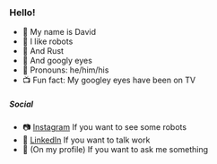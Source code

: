 ### Hello!

- :wave: My name is David
- :robot: I like robots
- :crab: And Rust
- :eyes: And googly eyes
- :rainbow: Pronouns: he/him/his
- :tv: Fun fact: My googley eyes have been on TV 

##### Social

- :camera: [Instagram](https://www.instagram.com/davidmakesrobots/) If you want to see some robots
- :necktie: [LinkedIn](https://www.linkedin.com/in/david-weis/) If you want to talk work
- :email: (On my profile) If you want to ask me something
